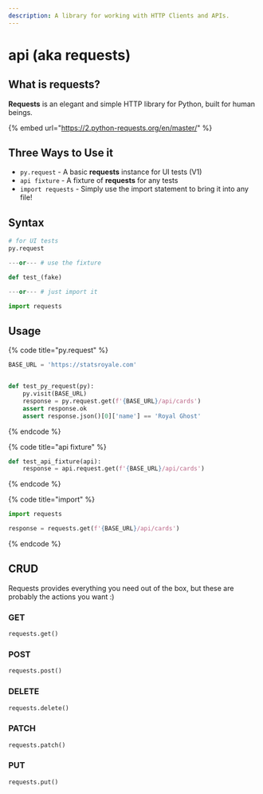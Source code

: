 ```yaml
---
description: A library for working with HTTP Clients and APIs.
---
```


# api \(aka requests\)

## What is requests?

**Requests** is an elegant and simple HTTP library for Python, built for human beings.

{% embed url="https://2.python-requests.org/en/master/" %}

## Three Ways to Use it

* `py.request` - A basic **requests** instance for UI tests \(V1\)
* `api fixture` - A fixture of **requests** for any tests
* `import requests` - Simply use the import statement to bring it into any file!

## Syntax

```python
# for UI tests
py.request

---or--- # use the fixture

def test_(fake)

---or--- # just import it

import requests
```

## Usage

{% code title="py.request" %}
```python
BASE_URL = 'https://statsroyale.com'


def test_py_request(py):
    py.visit(BASE_URL)
    response = py.request.get(f'{BASE_URL}/api/cards')
    assert response.ok
    assert response.json()[0]['name'] == 'Royal Ghost'
```
{% endcode %}

{% code title="api fixture" %}
```python
def test_api_fixture(api):
    response = api.request.get(f'{BASE_URL}/api/cards')
```
{% endcode %}

{% code title="import" %}
```python
import requests

response = requests.get(f'{BASE_URL}/api/cards')
```
{% endcode %}

## CRUD

Requests provides everything you need out of the box, but these are probably the actions you want :\)

### GET

```python
requests.get()
```

### POST

```python
requests.post()
```

### DELETE

```python
requests.delete()
```

### PATCH

```python
requests.patch()
```

### PUT

```python
requests.put()
```

